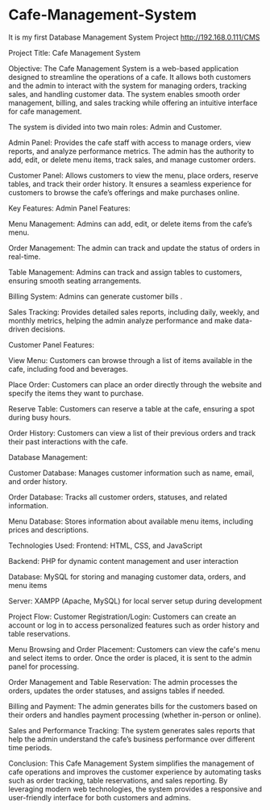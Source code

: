 # Cafe-Management-System
It is my first Database Management System Project 
http://192.168.0.111/CMS


Project Title: Cafe Management System

Objective: The Cafe Management System is a web-based application designed to streamline the operations of a cafe. It allows both customers and the admin to interact with the system for managing orders, tracking sales, and handling customer data. The system enables smooth order management, billing, and sales tracking while offering an intuitive interface for cafe management.

The system is divided into two main roles: Admin and Customer.

Admin Panel: Provides the cafe staff with access to manage orders, view reports, and analyze performance metrics. The admin has the authority to add, edit, or delete menu items, track sales, and manage customer orders.

Customer Panel: Allows customers to view the menu, place orders, reserve tables, and track their order history. It ensures a seamless experience for customers to browse the cafe’s offerings and make purchases online.

Key Features:
Admin Panel Features:

Menu Management: Admins can add, edit, or delete items from the cafe’s menu.

Order Management: The admin can track and update the status of orders in real-time.

Table Management: Admins can track and assign tables to customers, ensuring smooth seating arrangements.

Billing System: Admins can generate customer bills .

Sales Tracking: Provides detailed sales reports, including daily, weekly, and monthly metrics, helping the admin analyze performance and make data-driven decisions.

Customer Panel Features:

View Menu: Customers can browse through a list of items available in the cafe, including food and beverages.

Place Order: Customers can place an order directly through the website and specify the items they want to purchase.

Reserve Table: Customers can reserve a table at the cafe, ensuring a spot during busy hours.

Order History: Customers can view a list of their previous orders and track their past interactions with the cafe.

Database Management:

Customer Database: Manages customer information such as name, email, and order history.

Order Database: Tracks all customer orders, statuses, and related information.

Menu Database: Stores information about available menu items, including prices and descriptions.

Technologies Used:
Frontend: HTML, CSS, and JavaScript

Backend: PHP for dynamic content management and user interaction

Database: MySQL for storing and managing customer data, orders, and menu items

Server: XAMPP (Apache, MySQL) for local server setup during development

Project Flow:
Customer Registration/Login: Customers can create an account or log in to access personalized features such as order history and table reservations.

Menu Browsing and Order Placement: Customers can view the cafe's menu and select items to order. Once the order is placed, it is sent to the admin panel for processing.

Order Management and Table Reservation: The admin processes the orders, updates the order statuses, and assigns tables if needed.

Billing and Payment: The admin generates bills for the customers based on their orders and handles payment processing (whether in-person or online).

Sales and Performance Tracking: The system generates sales reports that help the admin understand the cafe’s business performance over different time periods.

Conclusion:
This Cafe Management System simplifies the management of cafe operations and improves the customer experience by automating tasks such as order tracking, table reservations, and sales reporting. By leveraging modern web technologies, the system provides a responsive and user-friendly interface for both customers and admins.
